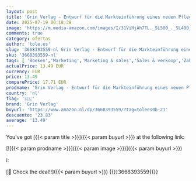 ```yaml
---
layout: post
title: 'Grin Verlag - Entwurf für die Markteinführung eines neuen Pflegeproduktes der Marke "Nivea"'
date: 2025-07-19 00:18:38
image: 'https://m.media-amazon.com/images/I/31ViHjAh7TL._SL500_._SL400_.jpg'
comments: true
category: ofertas
author: 'tole.es'
slug: '3668393559-nl Grin Verlag - Entwurf für die Markteinführung eines neuen...'
sku: '3668393559-nl'
tags: [ 'Boeken','Marketing','Marketing & sales','Sales & verkoop','Zakelijk management & leiderschap','Zakenwereld & economie','grin verlag','🇳🇱', ]
actualPrice: 13.49 EUR
currency: EUR
price: 13.49
comparePrice: 17.71 EUR
prodname: 'Grin Verlag - Entwurf für die Markteinführung eines neuen Pflegeproduktes der Marke "Nivea"'
country: 'nl'
flag: '🇳🇱'
brand: 'Grin Verlag'
buyurl: 'https://www.amazon.nl/dp/3668393559/?tag=tolees0b-21'
descuento: '23.83'
average: '13.49'
---
```


You've got [{{< param title >}}]({{< param buyurl >}}) at the following link:

[![{{< param prodname >}}]({{< param image >}})]({{< param buyurl >}})

ℹ️:


[🛒 Check the deal!!]({{< param buyurl >}})
{{<world>}}3668393559{{</world>}}
